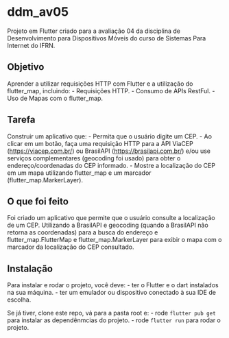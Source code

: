 # ddm_av05

Projeto em Flutter criado para a avaliação 04 da disciplina de Desenvolvimento para Dispositivos Móveis do curso de Sistemas Para Internet do IFRN. 

## Objetivo 
Aprender a utilizar requisições HTTP com Flutter e a utilização do flutter_map, incluindo: 
    - Requisições HTTP.
    - Consumo de APIs RestFul.
    - Uso de Mapas com o flutter_map.

## Tarefa
Construir um aplicativo que: 
    - Permita que o usuário digite um CEP.
    - Ao clicar em um botão, faça uma requisição HTTP para a API ViaCEP (https://viacep.com.br/) ou BrasilAPI (https://brasilapi.com.br/) e/ou use serviços complementares (geocoding foi usado) para obter o endereço/coordenadas do CEP informado.
    - Mostre a localização do CEP em um mapa utilizando flutter_map e um marcador (flutter_map.MarkerLayer).

## O que foi feito
Foi criado um aplicativo que permite que o usuário consulte a localização de um CEP. Utilizando a BrasilAPI e geocoding (quando a BrasilAPI não retorna as coordenadas) para a busca do endereço e flutter_map.FlutterMap e flutter_map.MarkerLayer para exibir o mapa com o marcador da localização do CEP consultado.

## Instalação 
Para instalar e rodar o projeto, você deve: 
    - ter o Flutter e o dart instalados na sua máquina. 
    - ter um emulador ou dispositivo conectado à sua IDE de escolha.

Se já tiver, clone este repo, vá para a pasta root e: 
    - rode `flutter pub get` para instalar as dependênmcias do projeto.
    - rode `flutter run` para rodar o projeto.   